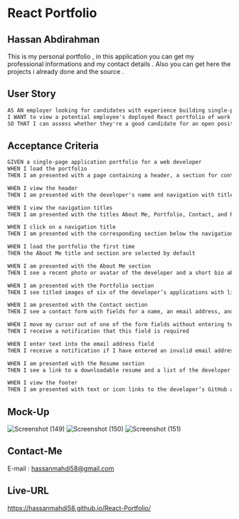 #  React Portfolio

## Hassan Abdirahman

This is my personal portfolio , in this application you can get my professional informations and my contact details . Also you can get here the projects i already done and the source .

## User Story

```md
AS AN employer looking for candidates with experience building single-page applications
I WANT to view a potential employee's deployed React portfolio of work samples
SO THAT I can assess whether they're a good candidate for an open position
```

## Acceptance Criteria

```md
GIVEN a single-page application portfolio for a web developer
WHEN I load the portfolio
THEN I am presented with a page containing a header, a section for content, and a footer

WHEN I view the header
THEN I am presented with the developer's name and navigation with titles corresponding to different sections of the portfolio

WHEN I view the navigation titles
THEN I am presented with the titles About Me, Portfolio, Contact, and Resume, and the title corresponding to the current section is highlighted

WHEN I click on a navigation title
THEN I am presented with the corresponding section below the navigation without the page reloading and that title is highlighted

WHEN I load the portfolio the first time
THEN the About Me title and section are selected by default

WHEN I am presented with the About Me section
THEN I see a recent photo or avatar of the developer and a short bio about them

WHEN I am presented with the Portfolio section
THEN I see titled images of six of the developer’s applications with links to both the deployed applications and the corresponding GitHub repositories

WHEN I am presented with the Contact section
THEN I see a contact form with fields for a name, an email address, and a message

WHEN I move my cursor out of one of the form fields without entering text
THEN I receive a notification that this field is required

WHEN I enter text into the email address field
THEN I receive a notification if I have entered an invalid email address

WHEN I am presented with the Resume section
THEN I see a link to a downloadable resume and a list of the developer’s proficiencies

WHEN I view the footer
THEN I am presented with text or icon links to the developer’s GitHub and LinkedIn profiles, and their profile on a third platform (Stack Overflow, Twitter)
```

## Mock-Up

![Screenshot (149)](https://user-images.githubusercontent.com/94930434/169890111-aecae7d6-0ecb-4958-acac-a693d373ce55.png)
![Screenshot (150)](https://user-images.githubusercontent.com/94930434/169890124-bb91205f-4df9-45f1-92c2-66b2cdb12fce.png)
![Screenshot (151)](https://user-images.githubusercontent.com/94930434/169890129-2b6a7845-b720-4718-87a0-f164cce3885b.png)

## Contact-Me

E-mail : hassanmahdi58@gmail.com

## Live-URL

https://hassanmahdi58.github.io/React-Portfolio/


